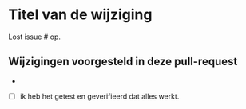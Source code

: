 # Titel van de wijziging
<!-- Het wordt aanbevolen om wijzigingen door te voeren naar een nieuwe branch op uw fork. Vermijd het direct bewerken van de `main` branch. -->

Lost issue #<!-- issue ID hier --> <!-- indien van toepassing. --> op.

## Wijzigingen voorgesteld in deze pull-request

- <!-- Beschrijf de verandering in deze pull request. -->

- [ ] ik heb het getest en geverifieerd dat alles werkt.

